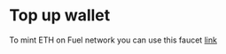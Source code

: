 # Top up wallet

To mint  ETH on Fuel network you can use this faucet [link](https://faucet-beta-2.fuel.network)
